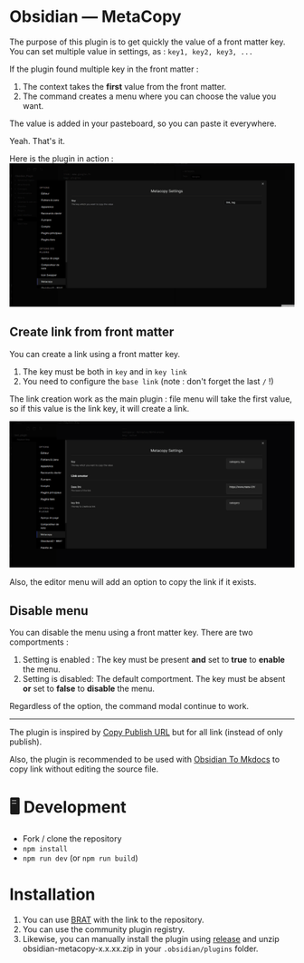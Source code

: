 # Obsidian — MetaCopy

The purpose of this plugin is to get quickly the value of a front matter key. You can set multiple value in settings, as : `key1, key2, key3, ...`

If the plugin found multiple key in the front matter :

1. The context takes the **first** value from the front matter.
2. The command creates a menu where you can choose the value you want.

The value is added in your pasteboard, so you can paste it everywhere.

Yeah. That's it.

Here is the plugin in action :
![presentation.gif](presentation.gif)

## Create link from front matter

You can create a link using a front matter key.

1. The key must be both in `key` and in `key link`
2. You need to configure the `base link` (note : don't forget the last `/` !)

The link creation work as the main plugin : file menu will take the first value, so if this value is the link key, it will create a link.

![link creation](link_creation.gif)

Also, the editor menu will add an option to copy the link if it exists.

## Disable menu

You can disable the menu using a front matter key. There are two
comportments :

1. Setting is enabled :
   The key must be present **and** set to **true** to **enable** the menu.
2. Setting is disabled:
   The default comportment.
   The key must be absent **or** set to **false** to **disable** the menu.

Regardless of the option, the command modal continue to work.

---

The plugin is inspired by [Copy Publish URL](https://github.com/kometenstaub/copy-publish-url) but for all link (instead of only publish).

Also, the plugin is recommended to be used with [Obsidian To Mkdocs](https://github.com/Mara-Li/mkdocs_obsidian_publish) to copy link without editing the source file.

# 🖥️ Development

-   Fork / clone the repository
-   `npm install`
-   `npm run dev` (or `npm run build`)

# Installation

1. You can use [BRAT](https://github.com/TfTHacker/obsidian42-brat) with the link to the repository.
2. You can use the community plugin registry.
3. Likewise, you can manually install the plugin using [release](https://github.com/Mara-Li/obsidian-metacopy/releases) and unzip obsidian-metacopy-x.x.xx.zip in your `.obsidian/plugins` folder.
